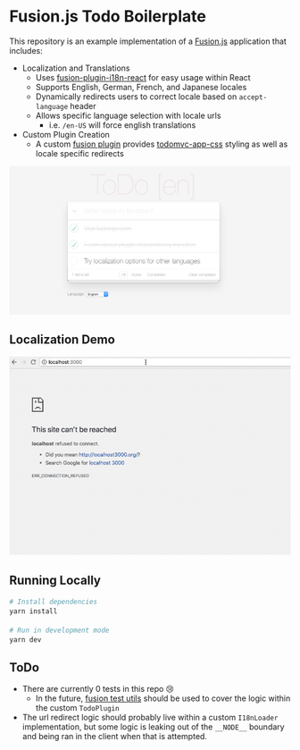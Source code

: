 # Fusion.js Todo Boilerplate

This repository is an example implementation of a [Fusion.js](https://fusionjs.com/) application that includes:

- Localization and Translations
  - Uses [fusion-plugin-i18n-react](https://fusionjs.com/api/fusion-plugin-i18n-react) for easy usage within React
  - Supports English, German, French, and Japanese locales
  - Dynamically redirects users to correct locale based on `accept-language` header
  - Allows specific language selection with locale urls
    - i.e. `/en-US` will force english translations
- Custom Plugin Creation
  - A custom [fusion plugin](https://fusionjs.com/api/fusion-docs/creating-a-plugin) provides [todomvc-app-css](https://www.npmjs.com/package/todomvc-app-css) styling as well as locale specific redirects

![english screenshot](.github/english-screenshot.png)

## Localization Demo

![localization demo](.github/localization-demo.gif)

## Running Locally

```bash
# Install dependencies
yarn install

# Run in development mode
yarn dev
```

## ToDo

- There are currently 0 tests in this repo :cry:
  - In the future, [fusion test utils](https://fusionjs.com/api/fusion-test-utils) should be used to cover the logic within the custom `TodoPlugin`
- The url redirect logic should probably live within a custom `I18nLoader` implementation, but some logic is leaking out of the `__NODE__` boundary and being ran in the client when that is attempted.
